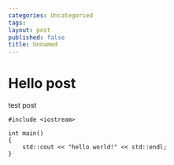 ```yaml
---
categories: Uncategoried
tags: 
layout: post
published: false
title: Unnamed
---
```

# Hello post

test post

    #include <iostream>
    
    int main()
    {
    	std::cout << "hello world!" << std::endl;
    }
	

